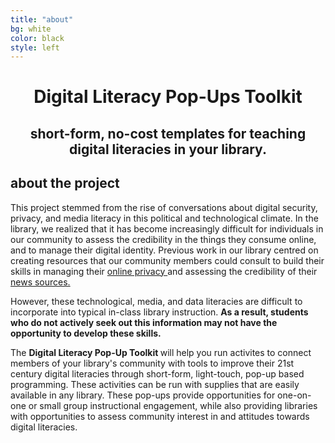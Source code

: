 ```yaml
---
title: "about"
bg: white
color: black
style: left
---
```

<div align="center">
 
<h1> Digital Literacy Pop-Ups Toolkit</h1>
 <h2> short-form, no-cost templates for teaching digital literacies in your library. </h2> 
<p>
<span class="fa-stack subtlecircle" style="font-size:100px; background:rgba(8,4,10,0.1)">
  <i class="fa fa-circle fa-stack-2x text-white"></i>
  <i class="fa fa-signal fa-stack-1x text-purple"></i>
</span>
<p>

</div>
<div align="left">
<h2> about the project </h2>
<p>
This project stemmed from the rise of conversations about digital security, privacy, and media literacy in this political and technological climate. In the library, we realized that it has become increasingly difficult for individuals in our community to assess the credibility in the things they consume online, and to manage their digital identity. Previous work in our library centred on creating resources that our community members could consult to build their skills in managing their <a href="https://guides.lib.uwo.ca/online_privacy">online privacy </a>and assessing the credibility of their <a href="https://guides.lib.uwo.ca/news_sources"> news sources. </a>
<p>
However, these technological, media, and data literacies are difficult to incorporate into typical in-class library instruction. <strong> As a result, students who do not actively seek out this information may not have the opportunity to develop these skills.</strong><p>

The <strong> Digital Literacy Pop-Up Toolkit </strong> will help you run activites to connect members of your library's community with tools to improve their 21st century digital literacies through short-form, light-touch, pop-up based programming. These activities can be run with supplies that are easily available in any library. These pop-ups provide opportunities for one-on-one or small group instructional engagement, while also providing libraries with opportunities to assess community interest in and attitudes towards digital literacies.

</div>
